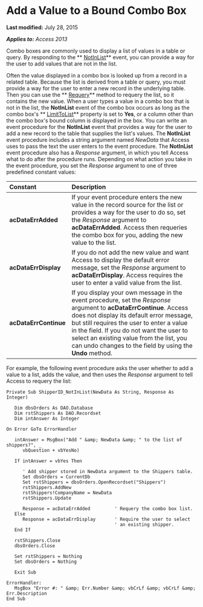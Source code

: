 
# Add a Value to a Bound Combo Box

 **Last modified:** July 28, 2015

 _**Applies to:** Access 2013_

Combo boxes are commonly used to display a list of values in a table or query. By responding to the  ** [NotInList](1C8A73E1-CA69-AE31-C86A-C1DC6CB3E860.md)** event, you can provide a way for the user to add values that are not in the list.

Often the value displayed in a combo box is looked up from a record in a related table. Because the list is derived from a table or query, you must provide a way for the user to enter a new record in the underlying table. Then you can use the  ** [Requery](25203EE2-5E4B-4F23-A596-FF3A7DDB0014.md)** method to requery the list, so it contains the new value.
When a user types a value in a combo box that is not in the list, the  **NotInList** event of the combo box occurs as long as the combo box's ** [LimitToList](885ED814-6E04-B9F1-0ACB-3DED28E00F93.md)** property is set to **Yes**, or a column other than the combo box's bound column is displayed in the box. You can write an event procedure for the  **NotInList** event that provides a way for the user to add a new record to the table that supplies the list's values. The **NotInList** event procedure includes a string argument named _NewData_ that Access uses to pass the text the user enters to the event procedure.
The  **NotInList** event procedure also has a _Response_ argument, in which you tell Access what to do after the procedure runs. Depending on what action you take in the event procedure, you set the _Response_ argument to one of three predefined constant values:


|**Constant**|**Description**|
|:-----|:-----|
| **acDataErrAdded**|If your event procedure enters the new value in the record source for the list or provides a way for the user to do so, set the  _Response_ argument to **acDataErrAdded**. Access then requeries the combo box for you, adding the new value to the list.|
| **acDataErrDisplay**|If you do not add the new value and want Access to display the default error message, set the  _Response_ argument to **acDataErrDisplay**. Access requires the user to enter a valid value from the list.|
| **acDataErrContinue**|If you display your own message in the event procedure, set the  _Response_ argument to **acDataErrContinue**. Access does not display its default error message, but still requires the user to enter a value in the field. If you do not want the user to select an existing value from the list, you can undo changes to the field by using the  **Undo** method.|
For example, the following event procedure asks the user whether to add a value to a list, adds the value, and then uses the  _Response_ argument to tell Access to requery the list:



```
Private Sub ShipperID_NotInList(NewData As String, Response As Integer)

   Dim dbsOrders As DAO.Database
   Dim rstShippers As DAO.Recordset
   Dim intAnswer As Integer

On Error GoTo ErrorHandler

   intAnswer = MsgBox("Add " &amp; NewData &amp; " to the list of shippers?", _
      vbQuestion + vbYesNo)

   If intAnswer = vbYes Then

      ' Add shipper stored in NewData argument to the Shippers table.
      Set dbsOrders = CurrentDb
      Set rstShippers = dbsOrders.OpenRecordset("Shippers")
      rstShippers.AddNew
      rstShippers!CompanyName = NewData
      rstShippers.Update

      Response = acDataErrAdded         ' Requery the combo box list.
   Else
      Response = acDataErrDisplay       ' Require the user to select
                                        ' an existing shipper.
   End If

   rstShippers.Close
   dbsOrders.Close

   Set rstShippers = Nothing
   Set dbsOrders = Nothing

   Exit Sub

ErrorHandler:
   MsgBox "Error #: " &amp; Err.Number &amp; vbCrLf &amp; vbCrLf &amp; Err.Description
End Sub
```

